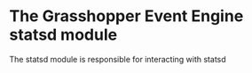 # The Grasshopper Event Engine statsd module

The statsd module is responsible for interacting with statsd
